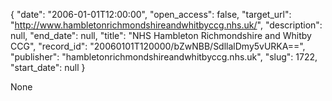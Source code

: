 {
  "date": "2006-01-01T12:00:00", 
  "open_access": false, 
  "target_url": "http://www.hambletonrichmondshireandwhitbyccg.nhs.uk/", 
  "description": null, 
  "end_date": null, 
  "title": "NHS Hambleton Richmondshire and Whitby CCG", 
  "record_id": "20060101T120000/bZwNBB/SdllalDmy5vURKA==", 
  "publisher": "hambletonrichmondshireandwhitbyccg.nhs.uk", 
  "slug": 1722, 
  "start_date": null
}

None